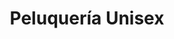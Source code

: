 ---
title: "Peluquería Unisex"
url: /pueblo-nuevo-de-guadiaro/peluqueria-unisex/
shop: peluquería
---
